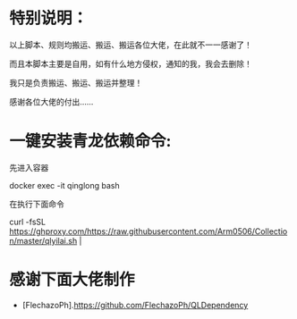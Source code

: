 

# 特别说明：

以上脚本、规则均搬运、搬运、搬运各位大佬，在此就不一一感谢了！

而且本脚本主要是自用，如有什么地方侵权，通知的我，我会去删除！

我只是负责搬运、搬运、搬运并整理！
 
感谢各位大佬的付出……

# 一键安装青龙依赖命令:

先进入容器

docker exec -it qinglong bash

在执行下面命令

curl -fsSL https://ghproxy.com/https://raw.githubusercontent.com/Arm0506/Collection/master/qlyilai.sh |

# 感谢下面大佬制作

* [FlechazoPh].https://github.com/FlechazoPh/QLDependency
